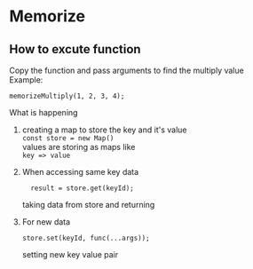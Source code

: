 # Memorize

## How to excute function

Copy the function and pass arguments to find the multiply value
<br>
Example:

```
memorizeMultiply(1, 2, 3, 4);
```

What is happening

1. creating a map to store the key and it's value
   <br>
   `const store = new Map()`
   <br>
   values are storing as maps like
   <br>
   `key => value`
2. When accessing same key data
   ```
     result = store.get(keyId);
   ```
   taking data from store and returning
3. For new data

   ```
   store.set(keyId, func(...args));
   ```

   setting new key value pair
